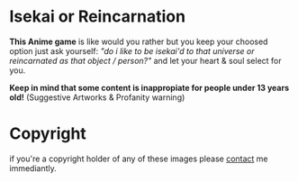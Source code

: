 # Isekai or Reincarnation
**This Anime game** is like would you rather but you keep your choosed option just ask yourself:
*"do i like to be isekai'd to that universe or reincarnated as that object / person?"* and let your heart & soul select for you.

**Keep in mind that some content is inappropiate for people under 13 years old!** (Suggestive Artworks & Profanity warning)

# Copyright
if you're a copyright holder of any of these images please [contact](https://twitter.com/Copy2oo5) me immediantly.